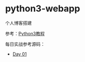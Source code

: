 # python3-webapp

个人博客搭建

参考：[Python3教程](http://www.liaoxuefeng.com/wiki/0014316089557264a6b348958f449949df42a6d3a2e542c000)

每日实战参考源码：

* [Day 01](https://github.com/HAN-Hans/python3-webapp/tree/day-01)
